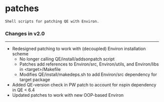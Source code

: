 # patches

    Shell scripts for patching QE with Environ.

### Changes in v2.0

---

- Redesigned patching to work with (decoupled) Environ installation scheme
  - No longer calling QE/install/addsonpatch script
  - Patches add references to Environ/src, Environ/utils, and Environ/libs in \<target\>/Makefile
  - Modifies QE/install/makedeps.sh to add Environ/src dependency for target package
- Added QE-version check in PW patch to account for nspin dependency in QE < 6.4
- Updated patches to work with new OOP-based Environ
